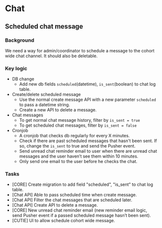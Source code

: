 # Chat

## Scheduled chat message

### Background

We need a way for admin/coordinator to schedule a message to the cohort wide chat channel. It should also be deletable.

### Key logic

* DB change
  * Add new db fields `scheduled`(datetime), `is_sent`(boolean) to chat log table.
* Create/delete scheduled message
  * Use the normal create message API with a new parameter `scheduled` to pass a datetime string.
  * Create a new API to delete a message.
* Chat messages
  * To get normal chat message history, filter by `is_sent = true`
  * To get scheduled chat messages, filter by `is_sent = false`
* Cronjob
  * A cronjob that checks db regularly for every X minutes.
  * Check if there are past scheduled messages that hasn't been sent. If so, change the `is_sent` to true and send the Pusher event.
  * Send unread chat reminder email to user when there are unread chat messages and the user haven’t see them within 10 minutes.
  * Only send one email to the user before he checks the chat.

### Tasks

* [CORE] Create migration to add field "scheduled", "is_sent" to chat log table.
* [Chat API] Able to pass scheduled time when create message.
* [Chat API] Filter the chat messages that are scheduled later.
* [Chat API] Create API to delete a message.
* [CORE] New unread chat reminder email (new reminder email logic, send Pusher event if a passed scheduled message hasn’t been sent).
* [CUTIE] UI to allow schedule cohort wide message.
